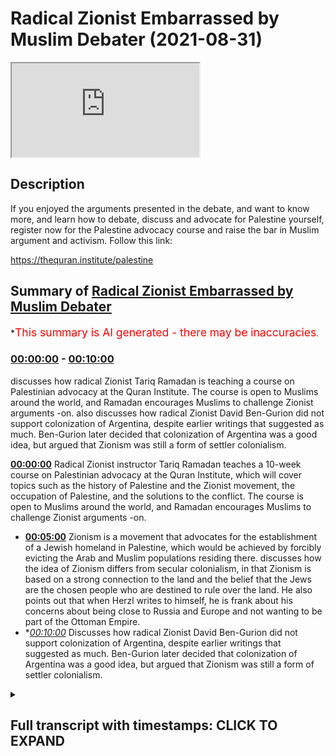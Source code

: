 # Radical Zionist Embarrassed by Muslim Debater (2021-08-31)

<iframe loading='lazy' src='https://www.youtube.com/embed/MUEowQNLa2w'></iframe>

## Description

If you enjoyed the arguments presented in the debate, and want to know more, and learn how to debate, discuss and advocate for Palestine yourself, register now for the Palestine advocacy course and raise the bar in Muslim argument and activism. Follow this link:

https://thequran.institute/palestine

## Summary of [Radical Zionist Embarrassed by Muslim Debater](https://www.youtube.com/watch?v=MUEowQNLa2w)


*<span style="color:red; font-size:125%">This summary is AI generated - there may be inaccuracies</span>.

### [00:00:00](https://www.youtube.com/watch?v=MUEowQNLa2w&t=0) - [00:10:00](https://www.youtube.com/watch?v=MUEowQNLa2w&t=600)

 discusses how radical Zionist Tariq Ramadan is teaching a course on Palestinian advocacy at the Quran Institute. The course is open to Muslims around the world, and Ramadan encourages Muslims to challenge Zionist arguments -on.  also discusses how radical Zionist David Ben-Gurion did not support colonization of Argentina, despite earlier writings that suggested as much. Ben-Gurion later decided that colonization of Argentina was a good idea, but argued that Zionism was still a form of settler colonialism.

**[00:00:00](https://www.youtube.com/watch?v=MUEowQNLa2w&t=0)** Radical Zionist instructor Tariq Ramadan teaches a 10-week course on Palestinian advocacy at the Quran Institute, which will cover topics such as the history of Palestine and the Zionist movement, the occupation of Palestine, and the solutions to the conflict. The course is open to Muslims around the world, and Ramadan encourages Muslims to challenge Zionist arguments -on.
* **[00:05:00](https://www.youtube.com/watch?v=MUEowQNLa2w&t=300)** Zionism is a movement that advocates for the establishment of a Jewish homeland in Palestine, which would be achieved by forcibly evicting the Arab and Muslim populations residing there. discusses how the idea of Zionism differs from secular colonialism, in that Zionism is based on a strong connection to the land and the belief that the Jews are the chosen people who are destined to rule over the land. He also points out that when Herzl writes to himself, he is frank about his concerns about being close to Russia and Europe and not wanting to be part of the Ottoman Empire.
* **[00:10:00](https://www.youtube.com/watch?v=MUEowQNLa2w&t=600)* Discusses how radical Zionist David Ben-Gurion did not support colonization of Argentina, despite earlier writings that suggested as much. Ben-Gurion later decided that colonization of Argentina was a good idea, but argued that Zionism was still a form of settler colonialism.

<details><summary><h2>Full transcript with timestamps: CLICK TO EXPAND</h2></summary>

[0:00:00](https://youtu.be/MUEowQNLa2w?t=0) to learn muslim advocacy for palestinian  
[0:00:01](https://youtu.be/MUEowQNLa2w?t=1) rights and the reputations against the  
[0:00:03](https://youtu.be/MUEowQNLa2w?t=3) arguments of the zionist movement i'll  
[0:00:05](https://youtu.be/MUEowQNLa2w?t=5) be teaching a 10-week course at the  
[0:00:07](https://youtu.be/MUEowQNLa2w?t=7) quran institute for online and on-site  
[0:00:10](https://youtu.be/MUEowQNLa2w?t=10) students on palestine advocacy  
[0:00:13](https://youtu.be/MUEowQNLa2w?t=13) the 10-week course will consist of 30  
[0:00:15](https://youtu.be/MUEowQNLa2w?t=15) hours of lesson time and an almost equal  
[0:00:18](https://youtu.be/MUEowQNLa2w?t=18) amount of tutorial time that will go in  
[0:00:20](https://youtu.be/MUEowQNLa2w?t=20) depth into the history of palestine its  
[0:00:22](https://youtu.be/MUEowQNLa2w?t=22) peoples throughout history the zionist  
[0:00:24](https://youtu.be/MUEowQNLa2w?t=24) movement humans and justifications they  
[0:00:26](https://youtu.be/MUEowQNLa2w?t=26) use the plight of the palestinians as a  
[0:00:28](https://youtu.be/MUEowQNLa2w?t=28) result of zionism both in history and  
[0:00:30](https://youtu.be/MUEowQNLa2w?t=30) today and understanding the solutions  
[0:00:33](https://youtu.be/MUEowQNLa2w?t=33) for the occupation of palestine  
[0:00:36](https://youtu.be/MUEowQNLa2w?t=36) for all those who want to seriously  
[0:00:37](https://youtu.be/MUEowQNLa2w?t=37) challenge what is going on in palestine  
[0:00:39](https://youtu.be/MUEowQNLa2w?t=39) and make our campaign to bring  
[0:00:41](https://youtu.be/MUEowQNLa2w?t=41) international pressure to bear upon  
[0:00:42](https://youtu.be/MUEowQNLa2w?t=42) israel as would happen to south africa  
[0:00:44](https://youtu.be/MUEowQNLa2w?t=44) we need to equip ourselves with powerful  
[0:00:46](https://youtu.be/MUEowQNLa2w?t=46) knowledge about the history of palestine  
[0:00:48](https://youtu.be/MUEowQNLa2w?t=48) and know how to counter zionist  
[0:00:50](https://youtu.be/MUEowQNLa2w?t=50) arguments indisputably so join me on the  
[0:00:52](https://youtu.be/MUEowQNLa2w?t=52) 10-week course and raise the bar on  
[0:00:54](https://youtu.be/MUEowQNLa2w?t=54) muslim advocacy for justice and the  
[0:00:56](https://youtu.be/MUEowQNLa2w?t=56) rights of our press brothers and sisters  
[0:00:58](https://youtu.be/MUEowQNLa2w?t=58) in palestine register at the quran  
[0:01:01](https://youtu.be/MUEowQNLa2w?t=61) institute for slash palestine  
[0:01:05](https://youtu.be/MUEowQNLa2w?t=65) israel is just another case study in the  
[0:01:08](https://youtu.be/MUEowQNLa2w?t=68) crimes of nationalism in that it is a  
[0:01:11](https://youtu.be/MUEowQNLa2w?t=71) nation state exclusively for one racial  
[0:01:14](https://youtu.be/MUEowQNLa2w?t=74) group doesn't mean that it excludes  
[0:01:16](https://youtu.be/MUEowQNLa2w?t=76) other racial groups but the nation state  
[0:01:18](https://youtu.be/MUEowQNLa2w?t=78) only represents  
[0:01:20](https://youtu.be/MUEowQNLa2w?t=80) one particular  
[0:01:21](https://youtu.be/MUEowQNLa2w?t=81) group which is usually facilitated by a  
[0:01:24](https://youtu.be/MUEowQNLa2w?t=84) hopeful majority of that particular  
[0:01:26](https://youtu.be/MUEowQNLa2w?t=86) group so and now not to go back to the  
[0:01:29](https://youtu.be/MUEowQNLa2w?t=89) founders of zionism as you mentioned um  
[0:01:30](https://youtu.be/MUEowQNLa2w?t=90) them  
[0:01:31](https://youtu.be/MUEowQNLa2w?t=91) um vito herzl basically  
[0:01:35](https://youtu.be/MUEowQNLa2w?t=95) didn't really give much regard to the  
[0:01:36](https://youtu.be/MUEowQNLa2w?t=96) natives of palestine didn't give much  
[0:01:39](https://youtu.be/MUEowQNLa2w?t=99) regard to how they're going what about  
[0:01:41](https://youtu.be/MUEowQNLa2w?t=101) their aspirations uh what about their  
[0:01:43](https://youtu.be/MUEowQNLa2w?t=103) representation in government what about  
[0:01:45](https://youtu.be/MUEowQNLa2w?t=105) government for them so first yes he  
[0:01:47](https://youtu.be/MUEowQNLa2w?t=107) tried to ask the ottoman khalif  
[0:01:50](https://youtu.be/MUEowQNLa2w?t=110) uh if he could if he could sell it if  
[0:01:51](https://youtu.be/MUEowQNLa2w?t=111) they could sell the land to the zionists  
[0:01:53](https://youtu.be/MUEowQNLa2w?t=113) and of course he said no  
[0:01:55](https://youtu.be/MUEowQNLa2w?t=115) uh but nationalism doesn't just say oh  
[0:01:57](https://youtu.be/MUEowQNLa2w?t=117) well okay then fair dudes will accept  
[0:01:59](https://youtu.be/MUEowQNLa2w?t=119) that no nationalism says we need to try  
[0:02:01](https://youtu.be/MUEowQNLa2w?t=121) all the strategies because the ends  
[0:02:03](https://youtu.be/MUEowQNLa2w?t=123) justifies um  
[0:02:05](https://youtu.be/MUEowQNLa2w?t=125) the means if it is necessary for the  
[0:02:07](https://youtu.be/MUEowQNLa2w?t=127) national interest if it is necessary for  
[0:02:10](https://youtu.be/MUEowQNLa2w?t=130) the national interest and so they look  
[0:02:12](https://youtu.be/MUEowQNLa2w?t=132) to other avenues and britain was a very  
[0:02:14](https://youtu.be/MUEowQNLa2w?t=134) willing avenue especially the money and  
[0:02:16](https://youtu.be/MUEowQNLa2w?t=136) the support and also advantages for  
[0:02:18](https://youtu.be/MUEowQNLa2w?t=138) britain at the time uh balfour gave an  
[0:02:21](https://youtu.be/MUEowQNLa2w?t=141) introduction to a book on the history of  
[0:02:22](https://youtu.be/MUEowQNLa2w?t=142) zionism so he was certainly a solid  
[0:02:24](https://youtu.be/MUEowQNLa2w?t=144) supporter of um zionism if you think  
[0:02:28](https://youtu.be/MUEowQNLa2w?t=148) that um  
[0:02:30](https://youtu.be/MUEowQNLa2w?t=150) that the colonies in south africa  
[0:02:33](https://youtu.be/MUEowQNLa2w?t=153) or the colonies of the the pilgrims of  
[0:02:35](https://youtu.be/MUEowQNLa2w?t=155) the the puritan pilgrims in pennsylvania  
[0:02:38](https://youtu.be/MUEowQNLa2w?t=158) uh were  
[0:02:39](https://youtu.be/MUEowQNLa2w?t=159) were colonialism were set their colonies  
[0:02:42](https://youtu.be/MUEowQNLa2w?t=162) these were established mainly at the  
[0:02:44](https://youtu.be/MUEowQNLa2w?t=164) resources of private individuals of  
[0:02:46](https://youtu.be/MUEowQNLa2w?t=166) course with the permission of the  
[0:02:47](https://youtu.be/MUEowQNLa2w?t=167) various governments uh or the dutch east  
[0:02:50](https://youtu.be/MUEowQNLa2w?t=170) dutch east india company  
[0:02:52](https://youtu.be/MUEowQNLa2w?t=172) um which would private corporations  
[0:02:55](https://youtu.be/MUEowQNLa2w?t=175) establishing these colonies and we have  
[0:02:56](https://youtu.be/MUEowQNLa2w?t=176) no problem calling themselves colonies  
[0:02:58](https://youtu.be/MUEowQNLa2w?t=178) but suddenly we have a problem  
[0:03:00](https://youtu.be/MUEowQNLa2w?t=180) with calling the zionist project which  
[0:03:03](https://youtu.be/MUEowQNLa2w?t=183) was established with  
[0:03:04](https://youtu.be/MUEowQNLa2w?t=184) international uh banking institutions or  
[0:03:07](https://youtu.be/MUEowQNLa2w?t=187) organizations that were called  
[0:03:08](https://youtu.be/MUEowQNLa2w?t=188) colors colonization organizations with  
[0:03:11](https://youtu.be/MUEowQNLa2w?t=191) no regard to the natives uh why should  
[0:03:14](https://youtu.be/MUEowQNLa2w?t=194) that be different and i'm gonna quote  
[0:03:16](https://youtu.be/MUEowQNLa2w?t=196) you something and then i'll let you kind  
[0:03:18](https://youtu.be/MUEowQNLa2w?t=198) of  
[0:03:18](https://youtu.be/MUEowQNLa2w?t=198) come back very briefly uh so he said  
[0:03:21](https://youtu.be/MUEowQNLa2w?t=201) uh the idea of colonization of palestine  
[0:03:24](https://youtu.be/MUEowQNLa2w?t=204) is moreover connected with the  
[0:03:25](https://youtu.be/MUEowQNLa2w?t=205) remarkable colonizing impetus which has  
[0:03:28](https://youtu.be/MUEowQNLa2w?t=208) taken hold of the entire modern world  
[0:03:30](https://youtu.be/MUEowQNLa2w?t=210) and judged by outward characteristics  
[0:03:32](https://youtu.be/MUEowQNLa2w?t=212) are the european migrations to foreign  
[0:03:34](https://youtu.be/MUEowQNLa2w?t=214) lands their colonization and development  
[0:03:38](https://youtu.be/MUEowQNLa2w?t=218) so very different so very different from  
[0:03:40](https://youtu.be/MUEowQNLa2w?t=220) this feature of jewish aspirations so is  
[0:03:42](https://youtu.be/MUEowQNLa2w?t=222) this very different from the the feature  
[0:03:44](https://youtu.be/MUEowQNLa2w?t=224) of jewish aspirations he's saying he has  
[0:03:45](https://youtu.be/MUEowQNLa2w?t=225) a question mark there exuberant energy  
[0:03:48](https://youtu.be/MUEowQNLa2w?t=228) finds no appropriate outlet in europe  
[0:03:50](https://youtu.be/MUEowQNLa2w?t=230) and so seek it far away where it may be  
[0:03:52](https://youtu.be/MUEowQNLa2w?t=232) usefully employed for the furthering of  
[0:03:54](https://youtu.be/MUEowQNLa2w?t=234) civilization in the midst of backward  
[0:03:57](https://youtu.be/MUEowQNLa2w?t=237) countries and nations fruitful jewish  
[0:03:59](https://youtu.be/MUEowQNLa2w?t=239) energy which is being kept under in the  
[0:04:02](https://youtu.be/MUEowQNLa2w?t=242) diaspora will be gathered and  
[0:04:04](https://youtu.be/MUEowQNLa2w?t=244) transplanted to palestine that it may  
[0:04:06](https://youtu.be/MUEowQNLa2w?t=246) prove true to itself and to the whole of  
[0:04:08](https://youtu.be/MUEowQNLa2w?t=248) civilization  
[0:04:10](https://youtu.be/MUEowQNLa2w?t=250) um  
[0:04:11](https://youtu.be/MUEowQNLa2w?t=251) so  
[0:04:11](https://youtu.be/MUEowQNLa2w?t=251) they describe themselves as settler  
[0:04:13](https://youtu.be/MUEowQNLa2w?t=253) colonists they use the the the  
[0:04:16](https://youtu.be/MUEowQNLa2w?t=256) terminology and they even compared their  
[0:04:18](https://youtu.be/MUEowQNLa2w?t=258) aspirations  
[0:04:20](https://youtu.be/MUEowQNLa2w?t=260) to the european colonization project i  
[0:04:22](https://youtu.be/MUEowQNLa2w?t=262) said are we so different to them as a  
[0:04:24](https://youtu.be/MUEowQNLa2w?t=264) positive thing because because everyone  
[0:04:25](https://youtu.be/MUEowQNLa2w?t=265) was doing at the time they said why  
[0:04:27](https://youtu.be/MUEowQNLa2w?t=267) don't we get a piece of the action why  
[0:04:28](https://youtu.be/MUEowQNLa2w?t=268) can't we do exactly the same thing so  
[0:04:30](https://youtu.be/MUEowQNLa2w?t=270) that would be my main rebuttal to it to  
[0:04:32](https://youtu.be/MUEowQNLa2w?t=272) it and as i said uh settler colonialism  
[0:04:35](https://youtu.be/MUEowQNLa2w?t=275) being where a group of people who  
[0:04:38](https://youtu.be/MUEowQNLa2w?t=278) they carry their sovereignty with them  
[0:04:40](https://youtu.be/MUEowQNLa2w?t=280) and they basically take over the  
[0:04:42](https://youtu.be/MUEowQNLa2w?t=282) sovereignty of the land which might have  
[0:04:44](https://youtu.be/MUEowQNLa2w?t=284) other people which can involve  
[0:04:46](https://youtu.be/MUEowQNLa2w?t=286) and most like usually does involve the  
[0:04:48](https://youtu.be/MUEowQNLa2w?t=288) transplantation or the exiting um of  
[0:04:51](https://youtu.be/MUEowQNLa2w?t=291) those people and to kind of finish up i  
[0:04:53](https://youtu.be/MUEowQNLa2w?t=293) also mentioned theodore health wrote in  
[0:04:55](https://youtu.be/MUEowQNLa2w?t=295) his diary on the 12th of june 1895  
[0:04:58](https://youtu.be/MUEowQNLa2w?t=298) he said regarding land said when we  
[0:05:00](https://youtu.be/MUEowQNLa2w?t=300) occupy the lands or in palestine we  
[0:05:03](https://youtu.be/MUEowQNLa2w?t=303) shall bring forth  
[0:05:04](https://youtu.be/MUEowQNLa2w?t=304) immediate benefits to the state that  
[0:05:06](https://youtu.be/MUEowQNLa2w?t=306) that receives us  
[0:05:07](https://youtu.be/MUEowQNLa2w?t=307) we must expropriate  
[0:05:09](https://youtu.be/MUEowQNLa2w?t=309) gently the private property on these  
[0:05:11](https://youtu.be/MUEowQNLa2w?t=311) states assigned to us we shall try to  
[0:05:14](https://youtu.be/MUEowQNLa2w?t=314) spirit the penalties population across  
[0:05:16](https://youtu.be/MUEowQNLa2w?t=316) the border by procuring employment for  
[0:05:18](https://youtu.be/MUEowQNLa2w?t=318) it in transit countries while denying it  
[0:05:21](https://youtu.be/MUEowQNLa2w?t=321) any employment  
[0:05:22](https://youtu.be/MUEowQNLa2w?t=322) in  
[0:05:23](https://youtu.be/MUEowQNLa2w?t=323) our country  
[0:05:24](https://youtu.be/MUEowQNLa2w?t=324) okay so  
[0:05:26](https://youtu.be/MUEowQNLa2w?t=326) um he basically said that even though he  
[0:05:28](https://youtu.be/MUEowQNLa2w?t=328) didn't talk about forced expulsion but  
[0:05:30](https://youtu.be/MUEowQNLa2w?t=330) he talked about a type of expropriation  
[0:05:33](https://youtu.be/MUEowQNLa2w?t=333) of the property in the lands of the  
[0:05:35](https://youtu.be/MUEowQNLa2w?t=335) people within the lands which are  
[0:05:37](https://youtu.be/MUEowQNLa2w?t=337) appropriate which are given to them uh  
[0:05:39](https://youtu.be/MUEowQNLa2w?t=339) by whichever power of course and the  
[0:05:42](https://youtu.be/MUEowQNLa2w?t=342) spiriting away so putting the penis  
[0:05:43](https://youtu.be/MUEowQNLa2w?t=343) population which already exists there uh  
[0:05:46](https://youtu.be/MUEowQNLa2w?t=346) finding ways to get them to other places  
[0:05:48](https://youtu.be/MUEowQNLa2w?t=348) move them other places  
[0:05:50](https://youtu.be/MUEowQNLa2w?t=350) which he helped by the carrot you know  
[0:05:52](https://youtu.be/MUEowQNLa2w?t=352) not by the stick but by the carrot which  
[0:05:54](https://youtu.be/MUEowQNLa2w?t=354) is try to get employment for them in um  
[0:05:57](https://youtu.be/MUEowQNLa2w?t=357) other countries and this was also uh  
[0:05:59](https://youtu.be/MUEowQNLa2w?t=359) replicated by uh this this sentiment was  
[0:06:02](https://youtu.be/MUEowQNLa2w?t=362) also mentioned by  
[0:06:03](https://youtu.be/MUEowQNLa2w?t=363) uh many of the earliest the the late  
[0:06:05](https://youtu.be/MUEowQNLa2w?t=365) designers founders who talked about um  
[0:06:08](https://youtu.be/MUEowQNLa2w?t=368) finding employment for uh landless arabs  
[0:06:10](https://youtu.be/MUEowQNLa2w?t=370) which were being created due to design  
[0:06:12](https://youtu.be/MUEowQNLa2w?t=372) zionist colonization  
[0:06:13](https://youtu.be/MUEowQNLa2w?t=373) and denying them employment back in  
[0:06:15](https://youtu.be/MUEowQNLa2w?t=375) palestine so they couldn't they couldn't  
[0:06:16](https://youtu.be/MUEowQNLa2w?t=376) find any employment back in palestine  
[0:06:18](https://youtu.be/MUEowQNLa2w?t=378) and only invaluable employment would be  
[0:06:20](https://youtu.be/MUEowQNLa2w?t=380) outside of palestine and then they can  
[0:06:21](https://youtu.be/MUEowQNLa2w?t=381) leave palestine so that would be uh that  
[0:06:24](https://youtu.be/MUEowQNLa2w?t=384) point so basically it's set in the  
[0:06:25](https://youtu.be/MUEowQNLa2w?t=385) current criminalism transfer the  
[0:06:27](https://youtu.be/MUEowQNLa2w?t=387) population although at the beginning it  
[0:06:29](https://youtu.be/MUEowQNLa2w?t=389) was only envisioned by the carrot not by  
[0:06:30](https://youtu.be/MUEowQNLa2w?t=390) the stick  
[0:06:32](https://youtu.be/MUEowQNLa2w?t=392) they said they compared themselves to  
[0:06:33](https://youtu.be/MUEowQNLa2w?t=393) other  
[0:06:34](https://youtu.be/MUEowQNLa2w?t=394) colonial projects um many could set  
[0:06:37](https://youtu.be/MUEowQNLa2w?t=397) their colonial projects which we would  
[0:06:38](https://youtu.be/MUEowQNLa2w?t=398) always call we would have no problem  
[0:06:40](https://youtu.be/MUEowQNLa2w?t=400) calling sector colonialism uh like the  
[0:06:42](https://youtu.be/MUEowQNLa2w?t=402) puritans in pennsylvania setting up  
[0:06:43](https://youtu.be/MUEowQNLa2w?t=403) their colony uh under british char the  
[0:06:45](https://youtu.be/MUEowQNLa2w?t=405) chance that they didn't use any soldiers  
[0:06:47](https://youtu.be/MUEowQNLa2w?t=407) from the crown to do so uh the dutch  
[0:06:49](https://youtu.be/MUEowQNLa2w?t=409) east india company in south africa they  
[0:06:51](https://youtu.be/MUEowQNLa2w?t=411) didn't use state soldiers to do so to  
[0:06:53](https://youtu.be/MUEowQNLa2w?t=413) take over colonism land it was a private  
[0:06:56](https://youtu.be/MUEowQNLa2w?t=416) venture by themselves but they had  
[0:06:57](https://youtu.be/MUEowQNLa2w?t=417) permission from their government  
[0:06:59](https://youtu.be/MUEowQNLa2w?t=419) um how is zionism who used permission  
[0:07:01](https://youtu.be/MUEowQNLa2w?t=421) from whichever government controls the  
[0:07:03](https://youtu.be/MUEowQNLa2w?t=423) land or how the land believes it it has  
[0:07:05](https://youtu.be/MUEowQNLa2w?t=425) sovereignty of the land to  
[0:07:07](https://youtu.be/MUEowQNLa2w?t=427) you know to to take that land  
[0:07:10](https://youtu.be/MUEowQNLa2w?t=430) uh from its inhabitants i.e from by  
[0:07:13](https://youtu.be/MUEowQNLa2w?t=433) creating a sovereignty which is not the  
[0:07:15](https://youtu.be/MUEowQNLa2w?t=435) sovereignty of its inhabitants but the  
[0:07:16](https://youtu.be/MUEowQNLa2w?t=436) sovereignty of those who are coming into  
[0:07:17](https://youtu.be/MUEowQNLa2w?t=437) it how is that different to secular  
[0:07:19](https://youtu.be/MUEowQNLa2w?t=439) colonism if it looks like a duck if it  
[0:07:21](https://youtu.be/MUEowQNLa2w?t=441) quacks like a duck and the duck says  
[0:07:23](https://youtu.be/MUEowQNLa2w?t=443) it's a duck  
[0:07:24](https://youtu.be/MUEowQNLa2w?t=444) well then it's a duck onto  
[0:07:26](https://youtu.be/MUEowQNLa2w?t=446) herzl to begin with  
[0:07:29](https://youtu.be/MUEowQNLa2w?t=449) the quotes that you brought abdullah  
[0:07:31](https://youtu.be/MUEowQNLa2w?t=451) were actually talking about argentina  
[0:07:32](https://youtu.be/MUEowQNLa2w?t=452) and he actually if you read his diaries  
[0:07:34](https://youtu.be/MUEowQNLa2w?t=454) when he talks about the promised land he  
[0:07:36](https://youtu.be/MUEowQNLa2w?t=456) says the promised land is within us it's  
[0:07:38](https://youtu.be/MUEowQNLa2w?t=458) it's the ability for us to create a  
[0:07:40](https://youtu.be/MUEowQNLa2w?t=460) state state to escape mitzram the 9th of  
[0:07:42](https://youtu.be/MUEowQNLa2w?t=462) june 1985 this is what he says in his  
[0:07:45](https://youtu.be/MUEowQNLa2w?t=465) diary again the david that you've read  
[0:07:47](https://youtu.be/MUEowQNLa2w?t=467) in palestine's disfavor it is  
[0:07:50](https://youtu.be/MUEowQNLa2w?t=470) in palestine's disfavor  
[0:07:52](https://youtu.be/MUEowQNLa2w?t=472) is its proximity to russia and europe  
[0:07:55](https://youtu.be/MUEowQNLa2w?t=475) its lack of room for expansion as well  
[0:07:57](https://youtu.be/MUEowQNLa2w?t=477) as its climate which we are no longer  
[0:07:59](https://youtu.be/MUEowQNLa2w?t=479) accustomed to because obviously speaking  
[0:08:00](https://youtu.be/MUEowQNLa2w?t=480) as a european jew from  
[0:08:02](https://youtu.be/MUEowQNLa2w?t=482) a pretty cold climate in its favor is  
[0:08:05](https://youtu.be/MUEowQNLa2w?t=485) the mighty legend obviously for him he's  
[0:08:07](https://youtu.be/MUEowQNLa2w?t=487) not a religious person and he sees the  
[0:08:08](https://youtu.be/MUEowQNLa2w?t=488) connection of the jews the land is a  
[0:08:11](https://youtu.be/MUEowQNLa2w?t=491) mighty legend but yeah what he's  
[0:08:12](https://youtu.be/MUEowQNLa2w?t=492) effectively saying is our our strong  
[0:08:15](https://youtu.be/MUEowQNLa2w?t=495) connection to this place  
[0:08:16](https://youtu.be/MUEowQNLa2w?t=496) and so  
[0:08:18](https://youtu.be/MUEowQNLa2w?t=498) what we see from here is when herzl's  
[0:08:20](https://youtu.be/MUEowQNLa2w?t=500) writing to himself and this is why he  
[0:08:22](https://youtu.be/MUEowQNLa2w?t=502) favors argentina which is argentina  
[0:08:24](https://youtu.be/MUEowQNLa2w?t=504) which is going to lead into the next  
[0:08:26](https://youtu.be/MUEowQNLa2w?t=506) point but  
[0:08:28](https://youtu.be/MUEowQNLa2w?t=508) when he's writing to himself he's honest  
[0:08:29](https://youtu.be/MUEowQNLa2w?t=509) and he does it his concern with  
[0:08:31](https://youtu.be/MUEowQNLa2w?t=511) palestine is it's close to the europeans  
[0:08:33](https://youtu.be/MUEowQNLa2w?t=513) and the russians he doesn't want to be  
[0:08:35](https://youtu.be/MUEowQNLa2w?t=515) in that mix he doesn't want to be in the  
[0:08:36](https://youtu.be/MUEowQNLa2w?t=516) mix of the ottomans that's crazy for him  
[0:08:39](https://youtu.be/MUEowQNLa2w?t=519) he wants to be in the new world where  
[0:08:40](https://youtu.be/MUEowQNLa2w?t=520) he's safe where the jews won't have to  
[0:08:42](https://youtu.be/MUEowQNLa2w?t=522) worry about these superpowers that will  
[0:08:45](https://youtu.be/MUEowQNLa2w?t=525) oppress them like they have done  
[0:08:48](https://youtu.be/MUEowQNLa2w?t=528) since the jews were exiled um 2 000  
[0:08:51](https://youtu.be/MUEowQNLa2w?t=531) years ago  
[0:08:52](https://youtu.be/MUEowQNLa2w?t=532) you mentioned a very famous quote  
[0:08:55](https://youtu.be/MUEowQNLa2w?t=535) and what again you failed to mention was  
[0:08:57](https://youtu.be/MUEowQNLa2w?t=537) he's not talking about palestine he's  
[0:08:59](https://youtu.be/MUEowQNLa2w?t=539) talking about argentina and it was the  
[0:09:00](https://youtu.be/MUEowQNLa2w?t=540) penniless quote and so let me let me  
[0:09:03](https://youtu.be/MUEowQNLa2w?t=543) read the entire passage and then explain  
[0:09:06](https://youtu.be/MUEowQNLa2w?t=546) what it says so  
[0:09:08](https://youtu.be/MUEowQNLa2w?t=548) when we occupy this again this is the  
[0:09:10](https://youtu.be/MUEowQNLa2w?t=550) 12th of june 1895 when we occupy the  
[0:09:13](https://youtu.be/MUEowQNLa2w?t=553) land we shall bring a meeting he's  
[0:09:15](https://youtu.be/MUEowQNLa2w?t=555) talking about argentina here we shall  
[0:09:17](https://youtu.be/MUEowQNLa2w?t=557) bring immediate benefits to the state  
[0:09:19](https://youtu.be/MUEowQNLa2w?t=559) that receive state that receives us we  
[0:09:22](https://youtu.be/MUEowQNLa2w?t=562) must expropriate gently the private  
[0:09:24](https://youtu.be/MUEowQNLa2w?t=564) property on the estates assigned to us  
[0:09:27](https://youtu.be/MUEowQNLa2w?t=567) so he's already saying this is land  
[0:09:29](https://youtu.be/MUEowQNLa2w?t=569) that's been assigned to us  
[0:09:31](https://youtu.be/MUEowQNLa2w?t=571) not coming in by force we shall try to  
[0:09:33](https://youtu.be/MUEowQNLa2w?t=573) spirit the penniless population across  
[0:09:35](https://youtu.be/MUEowQNLa2w?t=575) the border we shall try to spirit away  
[0:09:37](https://youtu.be/MUEowQNLa2w?t=577) the penniless population across the  
[0:09:38](https://youtu.be/MUEowQNLa2w?t=578) border by procuring employment for it in  
[0:09:40](https://youtu.be/MUEowQNLa2w?t=580) the transit countries so nothing about  
[0:09:42](https://youtu.be/MUEowQNLa2w?t=582) expulsion it's like we're going to help  
[0:09:44](https://youtu.be/MUEowQNLa2w?t=584) them by giving them work in other  
[0:09:45](https://youtu.be/MUEowQNLa2w?t=585) countries which will be better for them  
[0:09:46](https://youtu.be/MUEowQNLa2w?t=586) this is herzl speaking not me oh there's  
[0:09:49](https://youtu.be/MUEowQNLa2w?t=589) a sentiment of herzl while denying it  
[0:09:51](https://youtu.be/MUEowQNLa2w?t=591) any employment in our own country  
[0:09:52](https://youtu.be/MUEowQNLa2w?t=592) because he wants to build up a jewish  
[0:09:54](https://youtu.be/MUEowQNLa2w?t=594) state where jews have autonomy which  
[0:09:55](https://youtu.be/MUEowQNLa2w?t=595) they don't have in europe um  
[0:09:58](https://youtu.be/MUEowQNLa2w?t=598) if we move in and so it goes on and on  
[0:10:00](https://youtu.be/MUEowQNLa2w?t=600) and on but  
[0:10:01](https://youtu.be/MUEowQNLa2w?t=601) effectively  
[0:10:02](https://youtu.be/MUEowQNLa2w?t=602) he's not talking about palestine he's  
[0:10:04](https://youtu.be/MUEowQNLa2w?t=604) talking about argentina he's talking  
[0:10:06](https://youtu.be/MUEowQNLa2w?t=606) about people who don't own the land he's  
[0:10:08](https://youtu.be/MUEowQNLa2w?t=608) talking about people who live on the  
[0:10:10](https://youtu.be/MUEowQNLa2w?t=610) land who are penniless and he's saying  
[0:10:12](https://youtu.be/MUEowQNLa2w?t=612) we can help them get employment  
[0:10:13](https://youtu.be/MUEowQNLa2w?t=613) elsewhere let's go back to what you said  
[0:10:15](https://youtu.be/MUEowQNLa2w?t=615) about field of herzone so further  
[0:10:18](https://youtu.be/MUEowQNLa2w?t=618) herzl's diary quote was  
[0:10:20](https://youtu.be/MUEowQNLa2w?t=620) uh written in the summer of 1895.  
[0:10:23](https://youtu.be/MUEowQNLa2w?t=623) um at that point he actually hadn't  
[0:10:25](https://youtu.be/MUEowQNLa2w?t=625) decided whether it was going to be  
[0:10:26](https://youtu.be/MUEowQNLa2w?t=626) palestine or argentina  
[0:10:28](https://youtu.be/MUEowQNLa2w?t=628) so he didn't reference any particular  
[0:10:30](https://youtu.be/MUEowQNLa2w?t=630) country so when you said that he was  
[0:10:32](https://youtu.be/MUEowQNLa2w?t=632) referring to argentina  
[0:10:34](https://youtu.be/MUEowQNLa2w?t=634) that's uh that's not exactly true  
[0:10:36](https://youtu.be/MUEowQNLa2w?t=636) right and  
[0:10:38](https://youtu.be/MUEowQNLa2w?t=638) you know um he didn't actually mention  
[0:10:40](https://youtu.be/MUEowQNLa2w?t=640) any particular he was hadn't yet decided  
[0:10:42](https://youtu.be/MUEowQNLa2w?t=642) at that point whether it was going to be  
[0:10:44](https://youtu.be/MUEowQNLa2w?t=644) argentina or palestine but you missed  
[0:10:46](https://youtu.be/MUEowQNLa2w?t=646) the point of the entire quote which is  
[0:10:49](https://youtu.be/MUEowQNLa2w?t=649) he might have  
[0:10:50](https://youtu.be/MUEowQNLa2w?t=650) even if i was to concede it was  
[0:10:52](https://youtu.be/MUEowQNLa2w?t=652) argentina even if i was to give you that  
[0:10:55](https://youtu.be/MUEowQNLa2w?t=655) he's still  
[0:10:56](https://youtu.be/MUEowQNLa2w?t=656) outlining what he intends to do to any  
[0:10:58](https://youtu.be/MUEowQNLa2w?t=658) place he wants to colonize somewhere  
[0:11:00](https://youtu.be/MUEowQNLa2w?t=660) right the question is where where's the  
[0:11:02](https://youtu.be/MUEowQNLa2w?t=662) target  
[0:11:04](https://youtu.be/MUEowQNLa2w?t=664) um zionism wouldn't be any less settler  
[0:11:06](https://youtu.be/MUEowQNLa2w?t=666) colonialist  
[0:11:08](https://youtu.be/MUEowQNLa2w?t=668) just because it targets argentina  
[0:11:10](https://youtu.be/MUEowQNLa2w?t=670) okay so it's a moot point so you're  
[0:11:13](https://youtu.be/MUEowQNLa2w?t=673) basically arguing that well you know he  
[0:11:15](https://youtu.be/MUEowQNLa2w?t=675) yeah he was going to set a colon line  
[0:11:17](https://youtu.be/MUEowQNLa2w?t=677) someplace but he hadn't decided it was  
[0:11:19](https://youtu.be/MUEowQNLa2w?t=679) personal at that point he was like well  
[0:11:21](https://youtu.be/MUEowQNLa2w?t=681) all right but that still doesn't change  
[0:11:23](https://youtu.be/MUEowQNLa2w?t=683) the point that zionism is settler  
[0:11:26](https://youtu.be/MUEowQNLa2w?t=686) colonism so  
[0:11:27](https://youtu.be/MUEowQNLa2w?t=687) that needs to be  
[0:11:29](https://youtu.be/MUEowQNLa2w?t=689) really addressed  
[0:11:50](https://youtu.be/MUEowQNLa2w?t=710) if you enjoy the arguments presented in  
[0:11:52](https://youtu.be/MUEowQNLa2w?t=712) the debate and want to know more and  
[0:11:54](https://youtu.be/MUEowQNLa2w?t=714) learn how to debate discuss and advocate  
[0:11:56](https://youtu.be/MUEowQNLa2w?t=716) for palestine yourself  
[0:11:58](https://youtu.be/MUEowQNLa2w?t=718) register now for the palestine advocacy  
[0:12:00](https://youtu.be/MUEowQNLa2w?t=720) course and raise the bar in muslim  
[0:12:02](https://youtu.be/MUEowQNLa2w?t=722) argument and activism please follow this  
[0:12:04](https://youtu.be/MUEowQNLa2w?t=724) link the link is also available in the  
[0:12:06](https://youtu.be/MUEowQNLa2w?t=726) description  
</details>